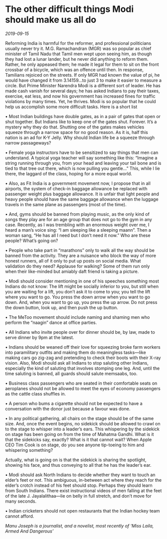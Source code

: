 # The other difficult things Modi should make us all do

*2019-09-15*

Reforming India is harmful for the reformer, and professional
politicians usually never try it. M.G. Ramachandran (MGR) was so popular
as chief minister of Tamil Nadu that Tamil men wept upon seeing him, as
though they had lost a lunar lander, but he never did anything to reform
them. Rather, he only appeased them; he made it legal for them to sit on
the front crossbar of a bicycle, which was an offence until then. In
response, Tamilians rejoiced on the streets. If only MGR had known the
value of pi, he would have changed it from 3.14159…to just 3 to make it
easier to measure a circle. But Prime Minister Narendra Modi is a
different sort of leader. He has made cash vanish for several days; he
has asked Indians to pay their taxes, exercise, eat less, and now his
government has increased fines for traffic violations by many times.
Yet, he thrives. Modi is so popular that he could help us accomplish
some more difficult tasks. Here is a short list

• Most Indian buildings have double gates, as in a pair of gates that
open or shut together. But Indians like to keep one of the gates shut.
Forever. It’s a mystery why they do that. Shutting one of the gates
makes vehicles squeeze through a narrow space for no good reason. As it
is, half this nation is an ad for K-Y Jelly. Why should Indian life be a
squeeze through narrow passageways?

• Female yoga instructors have to be sensitized to say things that men
can understand. A typical yoga teacher will say something like this:
“Imagine a string running through you, from your head and leaving your
tail bone and is tied to that tree out there, which is now pulling you
gentle…” This, while I lie there, the laggard of the class, hoping for a
more equal world.

• Also, as Fit India is a government movement now, I propose that in all
airports, the system of check-in baggage allowance be replaced with
passenger weight plus baggage allowance. It is unfair that light people
and heavy people should have the same baggage allowance when the luggage
travels in the same plane as passengers (most of the time).

• And, gyms should be banned from playing music, as the only kind of
songs they play are for an age group that does not go to the gym in any
case. Recently, as I was trembling with an enormous weight over me, I
heard a man’s voice sing: “I am sleeping like a sleeping maann”. Then a
woman sang, “He has all I need but I don’t need it now.” Who are these
people? What’s going on?

• People who take part in “marathons” only to walk all the way should be
banned from the activity. They are a nuisance who block the way of more
honest runners, all of it only to put up posts on social media. What
validation do they need? Applause for walking? Some of them run only
when their like-minded but amiably daft friend is taking a picture.

• Modi should consider mentioning in one of his speeches something most
Indians do not know: The lift might be socially inferior to you, but
still when you are waiting for a lift, you don’t ask it to come to you;
you tell the lift where you want to go. You press the down arrow when
you want to go down. And, when you want to go up, you press the up
arrow. Do not press the down button, look up, and then push the up
button.

• The MeToo movement should include naming and shaming men who perform
the “naagin” dance at office parties.

• All Indians who invite people over for dinner should be, by law, made
to serve dinner by 9pm at the latest.

• Indians should be weaned off their love for squeezing broke farm
workers into paramilitary outfits and making them do meaningless
tasks—like making cars go zig-zag and pretending to check their boots
with their X-ray vision. Also, Modi should ask all Indians to stop
saluting other Indians, especially the kind of saluting that involves
stomping one leg. And, until the time saluting is banned, all guards
should salute memsaabs, too.

• Business class passengers who are seated in their comfortable seats on
aeroplanes should not be allowed to meet the eyes of economy passengers
as the cattle class shuffles in.

• A person who bums a cigarette should not be expected to have a
conversation with the donor just because a favour was done.

• In any political gathering, all chairs on the stage should be of the
same size. And, once the event begins, no sidekick should be allowed to
crawl on to the stage to whisper into a leader’s ears. This whispering
by the sidekick on stage has been going on from the time of Mahatma
Gandhi. What is it that the sidekicks say, exactly? What is it that
cannot wait? When Apple CEO Tim Cook is on stage, do you see anyone
tip-toeing to him and whispering something?

Actually, what is going on is that the sidekick is sharing the
spotlight, showing his face, and thus conveying to all that he has the
leader’s ear.

• Modi should ask North Indians to decide whether they want to touch an
elder’s feet or not. This ambiguous, in-between act where they reach for
the elder’s crotch instead of his feet should stop. Perhaps they should
learn from South Indians. There exist instructional videos of men
falling at the feet of the late J. Jayalalithaa—lie on belly in full
stretch, and don’t move for many seconds.

• Indian cricketers should not open restaurants that the Indian hockey
team cannot afford.

*Manu Joseph is a journalist, and a novelist, most recently of ‘Miss
Laila, Armed And Dangerous’*
